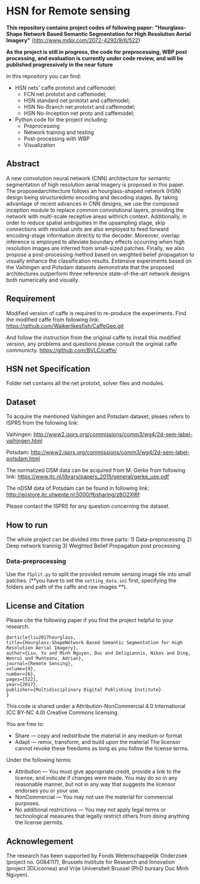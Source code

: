 # HSN for Remote sensing

**This repository contains project codes of following paper: "Hourglass-Shape Network Based Semantic Segmentation for High Resolution Aerial Imagery"**  (http://www.mdpi.com/2072-4292/9/6/522)

**As the project is still in progress, the code for preprocessing, WBP post processing, and evaluation is currently under code review, and will be published progressively in the near future**

In this repository you can find:
- HSN nets' caffe prototxt and caffemodel:
	- FCN net prototxt and caffemodel;
	- HSN standard net prototxt and caffemodel;
	- HSN No-Branch net prototxt and caffemodel;
	- HSN No-Inception net proto and caffemodel;
- Python code for the project including:
	- Preprocessing
	- Network training and testing
	- Post-processing with WBP
	- Visualization

## Abstract
A new convolution neural network (CNN) architecture for semantic segmentation of high resolution aerial imagery is proposed in this paper. The proposedarchitecture follows an hourglass-shaped network (HSN) design being structuredinto encoding and decoding stages. By taking advantage of recent advances in CNN designs, we use the composed inception module to replace common convolutional layers, providing the network with multi-scale receptive areas withrich context. Additionally, in order to reduce spatial ambiguities in the upsampling stage, skip connections with residual units are also employed to feed forward encoding-stage information directly to the decoder. Moreover, overlap inference is employed to alleviate boundary effects occurring when high resolution images are inferred from small-sized patches. Finally, we also propose a post-processing method based on weighted belief propagation to visually enhance the classification results. Extensive experiments based on the Vaihingen and Potsdam datasets demonstrate that the proposed architectures outperform three reference state-of-the-art network designs both numerically and visually.

## Requirement
Modified version of caffe is required to re-produce the experiments.
Find the modified caffe from following link:
https://github.com/Walkerlikesfish/CaffeGeo.git

And follow the instruction from the original caffe to install this modified version, any problems and questions please consult the orginial caffe communicty.
https://github.com/BVLC/caffe/

## HSN net Specification

Folder net contains all the net prototxt, solver files and modules.

## Dataset

To acquire the mentioned Vaihingen and Potsdam dataset, pleaes refers to ISPRS from the following link:

Vaihingen: http://www2.isprs.org/commissions/comm3/wg4/2d-sem-label-vaihingen.html

Potsdam: http://www2.isprs.org/commissions/comm3/wg4/2d-sem-label-potsdam.html

The normalized DSM data can be acquired from M. Gerke from following link:
https://www.itc.nl/library/papers_2015/general/gerke_use.pdf

The nDSM data of Potsdam can be found in following link:
http://eostore.itc.utwente.nl:5000/fbsharing/z8O2Xl6f

Please contact the ISPRS for any question concerning the dataset.

## How to run

The whole project can be divided into three parts: 1) Data-preprocessing 2) Deep network traninig 3) Weighted Belief Propagation post processing

### Data-preprocessing
Use the ```fSplit.py``` to split the provided remote sensing image tile into small patches. (**you have to set the ```setting_data.ini``` first, specifying the folders and path of the caffe and raw images **).

## License and Citation

Please cite the following paper if you find the project helpful to your research.

	@article{liu2017hourglass,
	title={Hourglass-ShapeNetwork Based Semantic Segmentation for High Resolution Aerial Imagery},
	author={Liu, Yu and Minh Nguyen, Duc and Deligiannis, Nikos and Ding, Wenrui and Munteanu, Adrian},
	journal={Remote Sensing},
	volume={9},
	number={6},
	pages={522},
	year={2017},
	publisher={Multidisciplinary Digital Publishing Institute}
	}

This code is shared under a Attribution-NonCommercial 4.0 International (CC BY-NC 4.0) Creative Commons licensing. 

You are free to:
- Share — copy and redistribute the material in any medium or format
- Adapt — remix, transform, and build upon the material
The licensor cannot revoke these freedoms as long as you follow the license terms.

Under the following terms:
- Attribution — You must give appropriate credit, provide a link to the license, and indicate if changes were made. You may do so in any reasonable manner, but not in any way that suggests the licensor endorses you or your use.
- NonCommercial — You may not use the material for commercial purposes.
- No additional restrictions — You may not apply legal terms or technological measures that legally restrict others from doing anything the license permits.

## Acknowlegement
The research has been supported by Fonds Wetenschappelijk Onderzoek (project no.
G084117), Brussels Institute for Research and Innovation (project 3DLicornea) and Vrije Universiteit Brussel
(PhD bursary Duc Minh Nguyen).
